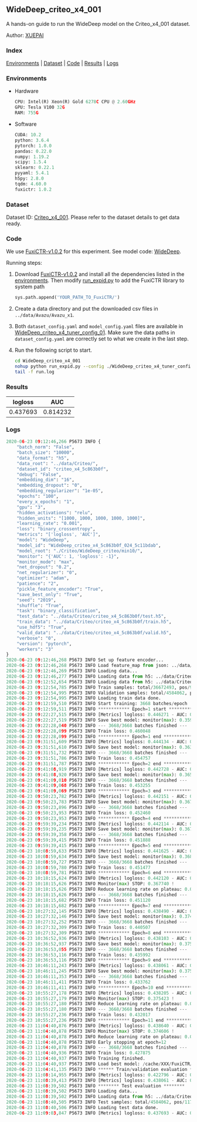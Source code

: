 ## WideDeep_criteo_x4_001

A hands-on guide to run the WideDeep model on the Criteo_x4_001 dataset.

Author: [XUEPAI](https://github.com/xue-pai)

### Index
[Environments](#Environments) | [Dataset](#Dataset) | [Code](#Code) | [Results](#Results) | [Logs](#Logs)

### Environments
+ Hardware

  ```python
  CPU: Intel(R) Xeon(R) Gold 6278C CPU @ 2.60GHz
  GPU: Tesla V100 32G
  RAM: 755G

  ```

+ Software

  ```python
  CUDA: 10.2
  python: 3.6.4
  pytorch: 1.0.0
  pandas: 0.22.0
  numpy: 1.19.2
  scipy: 1.5.4
  sklearn: 0.22.1
  pyyaml: 5.4.1
  h5py: 2.8.0
  tqdm: 4.60.0
  fuxictr: 1.0.2
  ```

### Dataset
Dataset ID: [Criteo_x4_001](https://github.com/openbenchmark/BARS/blob/master/ctr_prediction/datasets/Criteo/README.md#Criteo_x4_001). Please refer to the dataset details to get data ready.

### Code

We use [FuxiCTR-v1.0.2](fuxictr_url) for this experiment. See model code: [WideDeep](https://github.com/xue-pai/FuxiCTR/blob/v1.0.2/fuxictr/pytorch/models/WideDeep.py).

Running steps:

1. Download [FuxiCTR-v1.0.2](fuxictr_url) and install all the dependencies listed in the [environments](#environments). Then modify [run_expid.py](./run_expid.py#L5) to add the FuxiCTR library to system path
    
    ```python
    sys.path.append('YOUR_PATH_TO_FuxiCTR/')
    ```

2. Create a data directory and put the downloaded csv files in `../data/Avazu/Avazu_x1`.

3. Both `dataset_config.yaml` and `model_config.yaml` files are available in [WideDeep_criteo_x4_tuner_config_01](./WideDeep_criteo_x4_tuner_config_01). Make sure the data paths in `dataset_config.yaml` are correctly set to what we create in the last step.

4. Run the following script to start.

    ```bash
    cd WideDeep_criteo_x4_001
    nohup python run_expid.py --config ./WideDeep_criteo_x4_tuner_config_01 --expid WideDeep_criteo_x4_024_ba0036f7 --gpu 0 > run.log &
    tail -f run.log
    ```

### Results

| logloss | AUC  |
|:--------------------:|:--------------------:|
| 0.437693 | 0.814232  |


### Logs
```python
2020-06-23 09:12:46,266 P5673 INFO {
    "batch_norm": "False",
    "batch_size": "10000",
    "data_format": "h5",
    "data_root": "../data/Criteo/",
    "dataset_id": "criteo_x4_5c863b0f",
    "debug": "False",
    "embedding_dim": "16",
    "embedding_dropout": "0",
    "embedding_regularizer": "1e-05",
    "epochs": "100",
    "every_x_epochs": "1",
    "gpu": "3",
    "hidden_activations": "relu",
    "hidden_units": "[1000, 1000, 1000, 1000, 1000]",
    "learning_rate": "0.001",
    "loss": "binary_crossentropy",
    "metrics": "['logloss', 'AUC']",
    "model": "WideDeep",
    "model_id": "WideDeep_criteo_x4_5c863b0f_024_5c11bdab",
    "model_root": "./Criteo/WideDeep_criteo/min10/",
    "monitor": "{'AUC': 1, 'logloss': -1}",
    "monitor_mode": "max",
    "net_dropout": "0.2",
    "net_regularizer": "0",
    "optimizer": "adam",
    "patience": "2",
    "pickle_feature_encoder": "True",
    "save_best_only": "True",
    "seed": "2019",
    "shuffle": "True",
    "task": "binary_classification",
    "test_data": "../data/Criteo/criteo_x4_5c863b0f/test.h5",
    "train_data": "../data/Criteo/criteo_x4_5c863b0f/train.h5",
    "use_hdf5": "True",
    "valid_data": "../data/Criteo/criteo_x4_5c863b0f/valid.h5",
    "verbose": "0",
    "version": "pytorch",
    "workers": "3"
}
2020-06-23 09:12:46,268 P5673 INFO Set up feature encoder...
2020-06-23 09:12:46,268 P5673 INFO Load feature_map from json: ../data/Criteo/criteo_x4_5c863b0f/feature_map.json
2020-06-23 09:12:46,269 P5673 INFO Loading data...
2020-06-23 09:12:46,277 P5673 INFO Loading data from h5: ../data/Criteo/criteo_x4_5c863b0f/train.h5
2020-06-23 09:12:52,654 P5673 INFO Loading data from h5: ../data/Criteo/criteo_x4_5c863b0f/valid.h5
2020-06-23 09:12:54,785 P5673 INFO Train samples: total/36672493, pos/9396350, neg/27276143, ratio/25.62%
2020-06-23 09:12:54,995 P5673 INFO Validation samples: total/4584062, pos/1174544, neg/3409518, ratio/25.62%
2020-06-23 09:12:54,995 P5673 INFO Loading train data done.
2020-06-23 09:12:59,510 P5673 INFO Start training: 3668 batches/epoch
2020-06-23 09:12:59,511 P5673 INFO ************ Epoch=1 start ************
2020-06-23 09:22:27,515 P5673 INFO [Metrics] logloss: 0.446271 - AUC: 0.805271
2020-06-23 09:22:27,519 P5673 INFO Save best model: monitor(max): 0.359000
2020-06-23 09:22:28,040 P5673 INFO --- 3668/3668 batches finished ---
2020-06-23 09:22:28,099 P5673 INFO Train loss: 0.460048
2020-06-23 09:22:28,099 P5673 INFO ************ Epoch=1 end ************
2020-06-23 09:31:51,609 P5673 INFO [Metrics] logloss: 0.444134 - AUC: 0.807536
2020-06-23 09:31:51,610 P5673 INFO Save best model: monitor(max): 0.363402
2020-06-23 09:31:51,732 P5673 INFO --- 3668/3668 batches finished ---
2020-06-23 09:31:51,786 P5673 INFO Train loss: 0.454757
2020-06-23 09:31:51,787 P5673 INFO ************ Epoch=2 end ************
2020-06-23 09:41:08,919 P5673 INFO [Metrics] logloss: 0.442728 - AUC: 0.808684
2020-06-23 09:41:08,920 P5673 INFO Save best model: monitor(max): 0.365956
2020-06-23 09:41:09,010 P5673 INFO --- 3668/3668 batches finished ---
2020-06-23 09:41:09,068 P5673 INFO Train loss: 0.453255
2020-06-23 09:41:09,069 P5673 INFO ************ Epoch=3 end ************
2020-06-23 09:50:23,782 P5673 INFO [Metrics] logloss: 0.442151 - AUC: 0.809343
2020-06-23 09:50:23,783 P5673 INFO Save best model: monitor(max): 0.367192
2020-06-23 09:50:23,896 P5673 INFO --- 3668/3668 batches finished ---
2020-06-23 09:50:23,953 P5673 INFO Train loss: 0.452460
2020-06-23 09:50:23,953 P5673 INFO ************ Epoch=4 end ************
2020-06-23 09:59:39,234 P5673 INFO [Metrics] logloss: 0.442114 - AUC: 0.809630
2020-06-23 09:59:39,235 P5673 INFO Save best model: monitor(max): 0.367516
2020-06-23 09:59:39,358 P5673 INFO --- 3668/3668 batches finished ---
2020-06-23 09:59:39,415 P5673 INFO Train loss: 0.451888
2020-06-23 09:59:39,415 P5673 INFO ************ Epoch=5 end ************
2020-06-23 10:08:59,633 P5673 INFO [Metrics] logloss: 0.441625 - AUC: 0.809936
2020-06-23 10:08:59,634 P5673 INFO Save best model: monitor(max): 0.368310
2020-06-23 10:08:59,727 P5673 INFO --- 3668/3668 batches finished ---
2020-06-23 10:08:59,780 P5673 INFO Train loss: 0.451477
2020-06-23 10:08:59,781 P5673 INFO ************ Epoch=6 end ************
2020-06-23 10:18:15,624 P5673 INFO [Metrics] logloss: 0.442120 - AUC: 0.809860
2020-06-23 10:18:15,626 P5673 INFO Monitor(max) STOP: 0.367740 !
2020-06-23 10:18:15,626 P5673 INFO Reduce learning rate on plateau: 0.000100
2020-06-23 10:18:15,626 P5673 INFO --- 3668/3668 batches finished ---
2020-06-23 10:18:15,682 P5673 INFO Train loss: 0.451120
2020-06-23 10:18:15,682 P5673 INFO ************ Epoch=7 end ************
2020-06-23 10:27:32,145 P5673 INFO [Metrics] logloss: 0.438490 - AUC: 0.813390
2020-06-23 10:27:32,146 P5673 INFO Save best model: monitor(max): 0.374900
2020-06-23 10:27:32,252 P5673 INFO --- 3668/3668 batches finished ---
2020-06-23 10:27:32,309 P5673 INFO Train loss: 0.440507
2020-06-23 10:27:32,309 P5673 INFO ************ Epoch=8 end ************
2020-06-23 10:36:52,936 P5673 INFO [Metrics] logloss: 0.438103 - AUC: 0.813777
2020-06-23 10:36:52,937 P5673 INFO Save best model: monitor(max): 0.375674
2020-06-23 10:36:53,055 P5673 INFO --- 3668/3668 batches finished ---
2020-06-23 10:36:53,116 P5673 INFO Train loss: 0.435992
2020-06-23 10:36:53,116 P5673 INFO ************ Epoch=9 end ************
2020-06-23 10:46:11,243 P5673 INFO [Metrics] logloss: 0.438061 - AUC: 0.813809
2020-06-23 10:46:11,245 P5673 INFO Save best model: monitor(max): 0.375747
2020-06-23 10:46:11,353 P5673 INFO --- 3668/3668 batches finished ---
2020-06-23 10:46:11,411 P5673 INFO Train loss: 0.433762
2020-06-23 10:46:11,411 P5673 INFO ************ Epoch=10 end ************
2020-06-23 10:55:27,178 P5673 INFO [Metrics] logloss: 0.438205 - AUC: 0.813628
2020-06-23 10:55:27,179 P5673 INFO Monitor(max) STOP: 0.375423 !
2020-06-23 10:55:27,180 P5673 INFO Reduce learning rate on plateau: 0.000010
2020-06-23 10:55:27,180 P5673 INFO --- 3668/3668 batches finished ---
2020-06-23 10:55:27,236 P5673 INFO Train loss: 0.432017
2020-06-23 10:55:27,236 P5673 INFO ************ Epoch=11 end ************
2020-06-23 11:04:40,876 P5673 INFO [Metrics] logloss: 0.438640 - AUC: 0.813245
2020-06-23 11:04:40,878 P5673 INFO Monitor(max) STOP: 0.374606 !
2020-06-23 11:04:40,878 P5673 INFO Reduce learning rate on plateau: 0.000001
2020-06-23 11:04:40,878 P5673 INFO Early stopping at epoch=12
2020-06-23 11:04:40,878 P5673 INFO --- 3668/3668 batches finished ---
2020-06-23 11:04:40,936 P5673 INFO Train loss: 0.427875
2020-06-23 11:04:40,937 P5673 INFO Training finished.
2020-06-23 11:04:40,937 P5673 INFO Load best model: /cache/XXX/FuxiCTR/benchmarks/Criteo/WideDeep_criteo/min10/criteo_x4_5c863b0f/WideDeep_criteo_x4_5c863b0f_024_5c11bdab_model.ckpt
2020-06-23 11:04:41,135 P5673 INFO ****** Train/validation evaluation ******
2020-06-23 11:08:14,955 P5673 INFO [Metrics] logloss: 0.422796 - AUC: 0.830626
2020-06-23 11:08:39,413 P5673 INFO [Metrics] logloss: 0.438061 - AUC: 0.813809
2020-06-23 11:08:39,502 P5673 INFO ******** Test evaluation ********
2020-06-23 11:08:39,502 P5673 INFO Loading data...
2020-06-23 11:08:39,502 P5673 INFO Loading data from h5: ../data/Criteo/criteo_x4_5c863b0f/test.h5
2020-06-23 11:08:40,505 P5673 INFO Test samples: total/4584062, pos/1174544, neg/3409518, ratio/25.62%
2020-06-23 11:08:40,506 P5673 INFO Loading test data done.
2020-06-23 11:09:03,847 P5673 INFO [Metrics] logloss: 0.437693 - AUC: 0.814232

```
